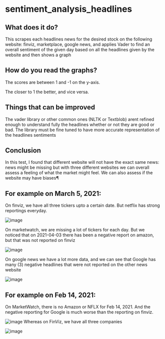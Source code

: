 # sentiment_analysis_headlines

## What does it do?
This scrapes each headlines news for the desired stock on the following website: finviz, marketplace, google news, and applies Vader to find an overall sentiment of the given day based on all the headlines given by the website and then shows a graph

## How do you read the graphs?
The scores are between 1 and -1 on the y-axis.

The closer to 1 the better, and vice versa.

## Things that can be improved
The vader library or other common ones (NLTK or Textblob) arent refined enough to understand fully the headlines whether or not they are good or bad.
The library must be fine tuned to have more accurate representation of the headlines sentiments

## Conclusion 
In this test, I found that different website will not have the exact same news: news might be missing but with three different websites we can overall assess a feeling of what the market might feel. We can also assess if the website may have biases¶

## For example on March 5, 2021: 
On finviz, we have all three tickers upto a certain date. But netflix has strong reportings everyday.

![image](https://user-images.githubusercontent.com/25267825/113550224-bb166a80-95c0-11eb-99ce-81a6b5bab4d8.png)

On marketwatch, we are missing a lot of tickers for each day. But we noticed that on 2021-04-03 there has been a negative report on amazon, but that was not reported on finviz

![image](https://user-images.githubusercontent.com/25267825/113550417-0597e700-95c1-11eb-8ebf-b87b2e659207.png)

On google news we have a lot more data, and we can see that Google has many (3) negative headlines that were not reported on the other news website

![image](https://user-images.githubusercontent.com/25267825/113550498-26603c80-95c1-11eb-8124-0441bf7db360.png)


## For example on Feb 14, 2021: 
On MarketWatch, there is no Amazon or NFLX for Feb 14, 2021. And the negative reporting for Google is much worse than the reporting on finviz.

![image](https://user-images.githubusercontent.com/25267825/113550071-7559a200-95c0-11eb-847b-4eee8763fa41.png)
Whereas on FinViz, we have all three companies

![image](https://user-images.githubusercontent.com/25267825/113550091-80accd80-95c0-11eb-9d5d-af4c0aecd4e7.png)

